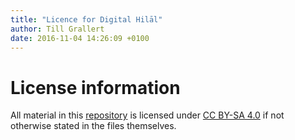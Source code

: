 ```yaml
---
title: "Licence for Digital Hilāl"
author: Till Grallert
date: 2016-11-04 14:26:09 +0100
---
```


# License information

All material in this [repository](https://github.com/arabicperiodicaleditions/digital-hilal) is licensed under [CC BY-SA 4.0](http://creativecommons.org/licenses/by-sa/4.0/) if not otherwise stated in the files themselves.
